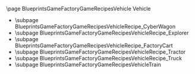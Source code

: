\page BlueprintsGameFactoryGameRecipesVehicle Vehicle
- \subpage BlueprintsGameFactoryGameRecipesVehicleRecipe_CyberWagon
- \subpage BlueprintsGameFactoryGameRecipesVehicleRecipe_Explorer
- \subpage BlueprintsGameFactoryGameRecipesVehicleRecipe_FactoryCart
- \subpage BlueprintsGameFactoryGameRecipesVehicleRecipe_Tractor
- \subpage BlueprintsGameFactoryGameRecipesVehicleRecipe_Truck
- \subpage BlueprintsGameFactoryGameRecipesVehicleTrain
